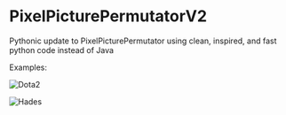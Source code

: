 # PixelPicturePermutatorV2
Pythonic update to PixelPicturePermutator using clean, inspired, and fast python code instead of Java

Examples:

![Dota2](https://github.com/tokotchd/PixelPicturePermutatorV2/blob/main/dota2_output.png)

![Hades](https://github.com/tokotchd/PixelPicturePermutatorV2/blob/main/hades_output.png)
